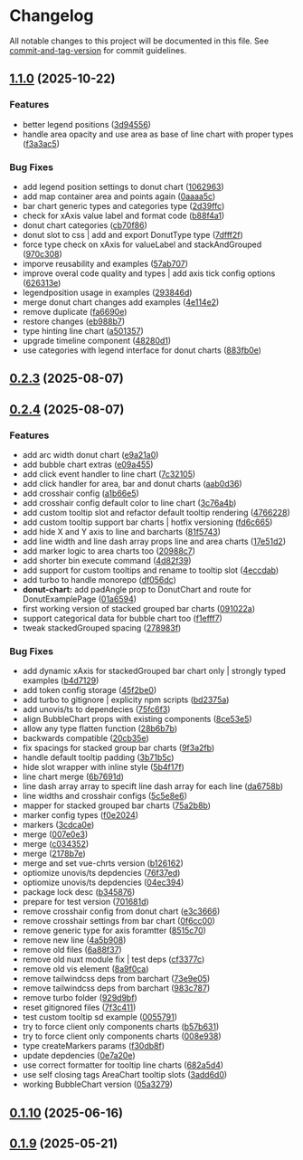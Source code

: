 # Changelog

All notable changes to this project will be documented in this file. See [commit-and-tag-version](https://github.com/absolute-version/commit-and-tag-version) for commit guidelines.

## [1.1.0](https://github.com/dennisadriaans/vue-chrts/compare/v0.2.4...v1.1.0) (2025-10-22)


### Features

* better legend positions ([3d94556](https://github.com/dennisadriaans/vue-chrts/commit/3d945561442995ec9e94bd34c4944ae297446622))
* handle area opacity and use area as base of line chart with proper types ([f3a3ac5](https://github.com/dennisadriaans/vue-chrts/commit/f3a3ac5ca261491fc34bf137856a28e35ad80c23))


### Bug Fixes

* add legend position settings to donut chart ([1062963](https://github.com/dennisadriaans/vue-chrts/commit/10629638027a7d934d8eb1bef8c781279f23eee2))
* add map container area and points again ([0aaaa5c](https://github.com/dennisadriaans/vue-chrts/commit/0aaaa5c9f1964b67c3375205f5b59720b9be3346))
* bar chart generic types and categories type ([2d39ffc](https://github.com/dennisadriaans/vue-chrts/commit/2d39ffc692ebf8ff844b827d65929ff230d6624f))
* check for xAxis value label and format code ([b88f4a1](https://github.com/dennisadriaans/vue-chrts/commit/b88f4a17fc3fd82e9895fe4a73deb84279f4329e))
* donut chart categories ([cb70f86](https://github.com/dennisadriaans/vue-chrts/commit/cb70f86beba44f3c9017047101e578a07d38bf64))
* donut slot to css | add and export DonutType type ([7dfff2f](https://github.com/dennisadriaans/vue-chrts/commit/7dfff2f4f13ed4153067214986c19ab307f841d5))
* force type check on xAxis for valueLabel and stackAndGrouped ([970c308](https://github.com/dennisadriaans/vue-chrts/commit/970c308009c3263aea87268c9bdfc54566424e25))
* imporve reusability and examples ([57ab707](https://github.com/dennisadriaans/vue-chrts/commit/57ab707777698fb3b6de18a2ee2992740c540b8c))
* improve overal code quality and types | add axis tick config options ([626313e](https://github.com/dennisadriaans/vue-chrts/commit/626313eb3d524685d6ac9de6645900a6c2b3161d))
* legendposition usage in examples ([293846d](https://github.com/dennisadriaans/vue-chrts/commit/293846d98b4bca7538466cf12672dad3ba6c9b13))
* merge donut chart changes add examples ([4e114e2](https://github.com/dennisadriaans/vue-chrts/commit/4e114e2f52f389620e8982a3bd33aefff6c3653d))
* remove duplicate ([fa6690e](https://github.com/dennisadriaans/vue-chrts/commit/fa6690ed781040c2b978a6b6f887ab45134a1bd6))
* restore changes ([eb988b7](https://github.com/dennisadriaans/vue-chrts/commit/eb988b7dcaf16e1ca0b69e17253584a4fd215e64))
* type hinting line chart ([a501357](https://github.com/dennisadriaans/vue-chrts/commit/a50135713a5b2d1bccc7116100930939502d644b))
* upgrade timeline component ([48280d1](https://github.com/dennisadriaans/vue-chrts/commit/48280d110f988c18f6507be87003e91ef3cd409e))
* use categories with legend interface for donut charts ([883fb0e](https://github.com/dennisadriaans/vue-chrts/commit/883fb0ec3819069931a178f0e83b1b62bad2b84f))

## [0.2.3](https://github.com/dennisadriaans/vue-chrts/compare/v0.2.4...v0.2.3) (2025-08-07)

## [0.2.4](https://github.com/dennisadriaans/vue-chrts/compare/v0.1.11...v0.2.4) (2025-08-07)


### Features

* add arc width donut chart ([e9a21a0](https://github.com/dennisadriaans/vue-chrts/commit/e9a21a02e8579c70e6327a2ece95885854c0209c))
* add bubble chart extras ([e09a455](https://github.com/dennisadriaans/vue-chrts/commit/e09a455db28b5c9550938f19cb2e379fdc98a050))
* add click event handler to line chart ([7c32105](https://github.com/dennisadriaans/vue-chrts/commit/7c3210508cf69f059870eb06d6d717a8a273531c))
* add click handler for area, bar and donut charts ([aab0d36](https://github.com/dennisadriaans/vue-chrts/commit/aab0d36424890b45a6dc2b619cb86e71d59c5b53))
* add crosshair config ([a1b66e5](https://github.com/dennisadriaans/vue-chrts/commit/a1b66e5a8f4c4a2c4e7baa5b6897a73055676d24))
* add crosshair config default color to line chart ([3c76a4b](https://github.com/dennisadriaans/vue-chrts/commit/3c76a4b3af57354ec8adf1eafbbea4ac125adeed))
* add custom tooltip slot and refactor default tooltip rendering ([4766228](https://github.com/dennisadriaans/vue-chrts/commit/47662280d794d44e898899392c685bbae2634047))
* add custom tooltip support bar charts | hotfix versioning ([fd6c665](https://github.com/dennisadriaans/vue-chrts/commit/fd6c66558274b6745749ace80757f01b492c6f55))
* add hide X and Y axis to line and barcharts ([81f5743](https://github.com/dennisadriaans/vue-chrts/commit/81f5743058ad3d33b70716015890f60a802e6617))
* add line width and line dash array props line and area charts ([17e51d2](https://github.com/dennisadriaans/vue-chrts/commit/17e51d209fef70aa6bfa45f9d662d1810c95dc35))
* add marker logic to area charts too ([20988c7](https://github.com/dennisadriaans/vue-chrts/commit/20988c792706f77ced3bf6cc3fc0450d58243e2c))
* add shorter bin execute command ([4d82f39](https://github.com/dennisadriaans/vue-chrts/commit/4d82f39abdd8482decfe83142552b744ec6def01))
* add support for custom tooltips and rename to tooltip slot ([4eccdab](https://github.com/dennisadriaans/vue-chrts/commit/4eccdab0bf140a9576ce4c762c6a3cf457a8c0e3))
* add turbo to handle monorepo ([df056dc](https://github.com/dennisadriaans/vue-chrts/commit/df056dc1e267647fc2326fbe229dc8d4a5c5a573))
* **donut-chart:** add padAngle prop to DonutChart and route for DonutExamplePage ([01a6594](https://github.com/dennisadriaans/vue-chrts/commit/01a65948b3e12519e721281ba89cda207ca8df28))
* first working version of stacked grouped bar charts ([091022a](https://github.com/dennisadriaans/vue-chrts/commit/091022a056edee43620e9d6bcb881a8a8fecdeaa))
* support categorical data for bubble chart too ([f1efff7](https://github.com/dennisadriaans/vue-chrts/commit/f1efff70fccf21978b4e8eaabe1d9832753b1fd8))
* tweak stackedGrouped spacing ([278983f](https://github.com/dennisadriaans/vue-chrts/commit/278983f1159e59f54cd6694f8f7b0059fa902a2e))


### Bug Fixes

* add dynamic xAxis for stackedGrouped bar chart only | strongly typed examples ([b4d7129](https://github.com/dennisadriaans/vue-chrts/commit/b4d7129c7393f2d1906b509314320258a184844a))
* add token config storage ([45f2be0](https://github.com/dennisadriaans/vue-chrts/commit/45f2be0d459b650c16093f35649f8bb6ad11f08c))
* add turbo to gitignore | explicity npm scripts ([bd2375a](https://github.com/dennisadriaans/vue-chrts/commit/bd2375ac41550c599a3bc16f247a215c0fdcc266))
* add unovis/ts to dependecies ([75fc6f3](https://github.com/dennisadriaans/vue-chrts/commit/75fc6f3c30aadb660503eb99e53b2746f1cc37f9))
* align BubbleChart props with existing components ([8ce53e5](https://github.com/dennisadriaans/vue-chrts/commit/8ce53e5f9548d3faeabad8852364400c03cadd6f))
* allow any type flatten function ([28b6b7b](https://github.com/dennisadriaans/vue-chrts/commit/28b6b7b1a69cacaaaa07d41237901d01b58da6dd))
* backwards compatible ([20cb35e](https://github.com/dennisadriaans/vue-chrts/commit/20cb35e79227f6099541ffd7ea22de571c3df598))
* fix spacings for stacked group bar charts ([9f3a2fb](https://github.com/dennisadriaans/vue-chrts/commit/9f3a2fbb62610476ae27fee003e7cd944c65ac0b))
* handle default tooltip padding ([3b71b5c](https://github.com/dennisadriaans/vue-chrts/commit/3b71b5ca91e99bcaf6614d0163dc193164359ee9))
* hide slot wrapper with inline style ([5b4f17f](https://github.com/dennisadriaans/vue-chrts/commit/5b4f17f13a9fbe528977d7286d62b7b09bfc673b))
* line chart merge ([6b7691d](https://github.com/dennisadriaans/vue-chrts/commit/6b7691da45a1cb510a7f7b4314209c1ba7c16244))
* line dash array array to specift line dash array for each line ([da6758b](https://github.com/dennisadriaans/vue-chrts/commit/da6758be605f1fbd3c01f0109b9462adb69f08fe))
* line widths and crosshair configs ([5c5e8e6](https://github.com/dennisadriaans/vue-chrts/commit/5c5e8e6439991539f1d8027067fb54909af39a75))
* mapper for stacked grouped bar charts ([75a2b8b](https://github.com/dennisadriaans/vue-chrts/commit/75a2b8b8bfbad0e9e88d15e99d33f0e1365b57c7))
* marker config types ([f0e2024](https://github.com/dennisadriaans/vue-chrts/commit/f0e2024106fece998ffe45923f5c19b4bfca0673))
* markers ([3cdca0e](https://github.com/dennisadriaans/vue-chrts/commit/3cdca0e47bc51a5b35d65d1899c433379358dc77))
* merge ([007e0e3](https://github.com/dennisadriaans/vue-chrts/commit/007e0e3327ab9d9c3faaf8d09f25bed377292ad2))
* merge ([c034352](https://github.com/dennisadriaans/vue-chrts/commit/c034352f8b43430100d46cd28462bf3fd588cf85))
* merge ([2178b7e](https://github.com/dennisadriaans/vue-chrts/commit/2178b7ef70f89405907d683ac0b5d28c17eb5811))
* merge and set vue-chrts version ([b126162](https://github.com/dennisadriaans/vue-chrts/commit/b126162ba1184d3bc1f0d81ebb8e3240693d0714))
* optiomize unovis/ts depdencies ([76f37ed](https://github.com/dennisadriaans/vue-chrts/commit/76f37ed9b168febc86a613baf7f6e81cc995d7c0))
* optiomize unovis/ts depdencies ([04ec394](https://github.com/dennisadriaans/vue-chrts/commit/04ec394ae4e82744d753dfd64fc3c38edeeee674))
* package lock desc ([b345876](https://github.com/dennisadriaans/vue-chrts/commit/b345876bd8deb681bb246c2c6ba5618df48d88c7))
* prepare for test version ([701681d](https://github.com/dennisadriaans/vue-chrts/commit/701681d4ce2270f91afb211a0575a86d17d279ea))
* remove crosshair config from donut chart ([e3c3666](https://github.com/dennisadriaans/vue-chrts/commit/e3c366631c98ee2b91973bd41192a95d78e7a3cd))
* remove crosshair settings from bar chart ([0f6cc00](https://github.com/dennisadriaans/vue-chrts/commit/0f6cc00b77ce8aa8c82d0fc41135c18a8a08fcea))
* remove generic type for axis foramtter ([8515c70](https://github.com/dennisadriaans/vue-chrts/commit/8515c70c8cbdde87b61e9abd91c24a3ebc3941c4))
* remove new line ([4a5b908](https://github.com/dennisadriaans/vue-chrts/commit/4a5b908e14a835e3a6450c0d62e7620c5ff71294))
* remove old files ([6a88f37](https://github.com/dennisadriaans/vue-chrts/commit/6a88f377f866a021b76e394184fd0556023168fe))
* remove old nuxt module fix | test deps ([cf3377c](https://github.com/dennisadriaans/vue-chrts/commit/cf3377c43358472cbc0ffc01eede4e3bc4a9eb8a))
* remove old vis element ([8a9f0ca](https://github.com/dennisadriaans/vue-chrts/commit/8a9f0caf140c9c6b132d5c2c39a255ca4494953c))
* remove tailwindcss deps from barchart ([73e9e05](https://github.com/dennisadriaans/vue-chrts/commit/73e9e05ccbc5e378aafa742e57cca0102017b12f))
* remove tailwindcss deps from barchart ([983c787](https://github.com/dennisadriaans/vue-chrts/commit/983c7874bdb8e03196589f326047a1a31264f6c8))
* remove turbo folder ([929d9bf](https://github.com/dennisadriaans/vue-chrts/commit/929d9bf001d33665b97a1461a8a70747b79db8a5))
* reset gitignored files ([7f3c411](https://github.com/dennisadriaans/vue-chrts/commit/7f3c4111d944a716c6fb46430e7d65c492788047))
* test custom tooltip sd example ([0055791](https://github.com/dennisadriaans/vue-chrts/commit/00557912a8540fc255fd88557c31812b9058dd17))
* try to force client only components charts ([b57b631](https://github.com/dennisadriaans/vue-chrts/commit/b57b6312976589129d6c12541ac872f8aa8ddefc))
* try to force client only components charts ([008e938](https://github.com/dennisadriaans/vue-chrts/commit/008e938cce10b6153fcf0dea1a8a07e6b7d1ed55))
* type createMarkers params ([f30db8f](https://github.com/dennisadriaans/vue-chrts/commit/f30db8f87334cc85fdc4bf7886ee6ea5cb871405))
* update depdencies ([0e7a20e](https://github.com/dennisadriaans/vue-chrts/commit/0e7a20ef5b6f7c5b154e15a90a78ad36d61c4edf))
* use correct formatter for tooltip line charts ([682a5d4](https://github.com/dennisadriaans/vue-chrts/commit/682a5d4bf113c9bc12507dc1a3126b8b4a9e1119))
* use self closing tags AreaChart tooltip slots ([3add6d0](https://github.com/dennisadriaans/vue-chrts/commit/3add6d00466296768c39f75df75bf0622b5ce3d4))
* working BubbleChart version ([05a3279](https://github.com/dennisadriaans/vue-chrts/commit/05a3279702eba4d4e7e61c6afe395292091ebab5))

## [0.1.10](https://github.com/dennisadriaans/vue-chrts/compare/v0.1.11...v0.1.10) (2025-06-16)

## [0.1.9](https://github.com/dennisadriaans/vue-chrts/compare/v0.1.10...v0.1.9) (2025-05-21)
